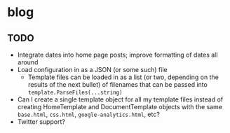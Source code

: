 blog
====

## TODO
* Integrate dates into home page posts; improve formatting of dates all around
* Load configuration in as a JSON (or some such) file
  * Template files can be loaded in as a list (or two, depending on the results of the next bullet) of filenames that can be passed into `template.ParseFiles(...string)`
* Can I create a single template object for all my template files instead of creating HomeTemplate and DocumentTemplate objects with the same `base.html`, `css.html`, `google-analytics.html`, etc?
* Twitter support?
